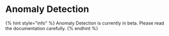 # Anomaly Detection

{% hint style="info" %}
Anomaly Detection is currently in beta. Please read the documentation carefully.
{% endhint %}

